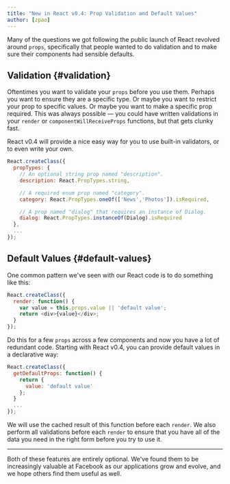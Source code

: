 ```yaml
---
title: "New in React v0.4: Prop Validation and Default Values"
author: [zpao]
---
```


Many of the questions we got following the public launch of React revolved around `props`, specifically that people wanted to do validation and to make sure their components had sensible defaults.


## Validation {#validation}

Oftentimes you want to validate your `props` before you use them. Perhaps you want to ensure they are a specific type. Or maybe you want to restrict your prop to specific values. Or maybe you want to make a specific prop required. This was always possible — you could have written validations in your `render` or `componentWillReceiveProps` functions, but that gets clunky fast.

React v0.4 will provide a nice easy way for you to use built-in validators, or to even write your own.

```js
React.createClass({
  propTypes: {
    // An optional string prop named "description".
    description: React.PropTypes.string,

    // A required enum prop named "category".
    category: React.PropTypes.oneOf(['News','Photos']).isRequired,

    // A prop named "dialog" that requires an instance of Dialog.
    dialog: React.PropTypes.instanceOf(Dialog).isRequired
  },
  ...
});
```


## Default Values {#default-values}

One common pattern we've seen with our React code is to do something like this:

```js
React.createClass({
  render: function() {
    var value = this.props.value || 'default value';
    return <div>{value}</div>;
  }
});
```

Do this for a few `props` across a few components and now you have a lot of redundant code. Starting with React v0.4, you can provide default values in a declarative way:

```js
React.createClass({
  getDefaultProps: function() {
    return {
      value: 'default value'
    };
  }
  ...
});
```

We will use the cached result of this function before each `render`. We also perform all validations before each `render` to ensure that you have all of the data you need in the right form before you try to use it.

- - -

Both of these features are entirely optional. We've found them to be increasingly valuable at Facebook as our applications grow and evolve, and we hope others find them useful as well.

